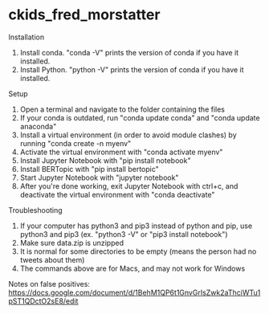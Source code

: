 # ckids_fred_morstatter
Installation
1. Install conda.  "conda -V" prints the version of conda if you have it installed.
2. Install Python.  "python -V" prints the version of conda if you have it installed.

Setup
1. Open a terminal and navigate to the folder containing the files
2. If your conda is outdated, run "conda update conda" and "conda update anaconda"
3. Install a virtual environment (in order to avoid module clashes) by running "conda create -n myenv"
4. Activate the virtual environment with "conda activate myenv"
5. Install Jupyter Notebook with "pip install notebook"
6. Install BERTopic with "pip install bertopic"
7. Start Jupyter Notebook with "jupyter notebook"
8. After you're done working, exit Jupyter Notebook with ctrl+c, and deactivate the virtual environment with "conda deactivate"

Troubleshooting
1. If your computer has python3 and pip3 instead of python and pip, use python3 and pip3 (ex. "python3 -V" or "pip3 install notebook")
2. Make sure data.zip is unzipped
3. It is normal for some directories to be empty (means the person had no tweets about them)
4. The commands above are for Macs, and may not work for Windows

Notes on false positives:
https://docs.google.com/document/d/1BehM1QP6t1GnvGrIsZwk2aThciWTu1pST1QDctO2sE8/edit
